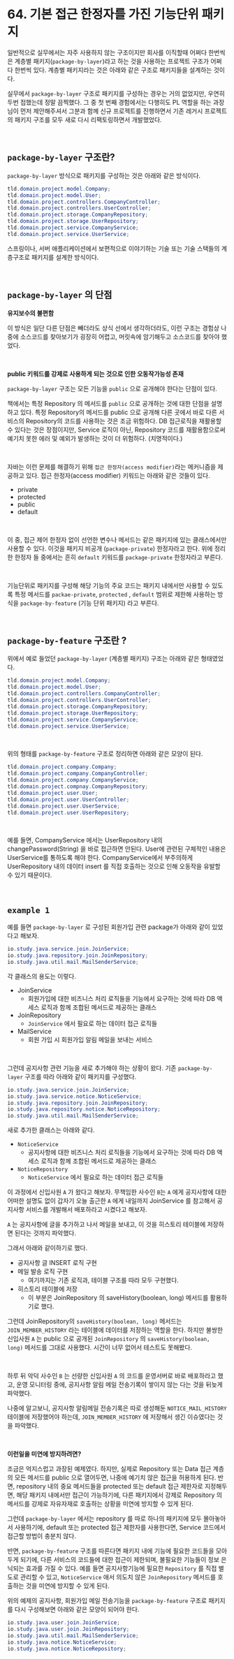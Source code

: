 # 64. 기본 접근 한정자를 가진 기능단위 패키지

일반적으로 실무에서는 자주 사용하지 않는 구조이지만 회사를 이직할때 어쩌다 한번씩은 계층별 패키지(`package-by-layer`)라고 하는 것을 사용하는 프로젝트 구조가 어쩌다 한번씩 있다. 계층별 패키지라는 것은 아래와 같은 구조로 패키지들을 설계하는 것이다.<br>

실무에서 `package-by-layer` 구조로 패키지를 구성하는 경우는 거의 없었지만, 우연히 두번 접했는데 정말 끔찍했다. 그 중 첫 번째 경험에서는 다행히도 PL 역할을 하는 과장님이 먼저 제안해주셔서 그분과 함께 신규 프로젝트를 진행하면서 기존 레거시 프로젝트의 패키지 구조를 모두 새로 다시 리팩토링하면서 개발했었다.<br>

<br>

## `package-by-layer` 구조란?

`package-by-layer` 방식으로 패키지를 구성하는 것은 아래와 같은 방식이다.

```java
tld.domain.project.model.Company;
tld.domain.project.model.User;
tld.domain.project.controllers.CompanyController;
tld.domain.project.controllers.UserController;
tld.domain.project.storage.CompanyRepository;
tld.domain.project.storage.UserRepository;
tld.domain.project.service.CompanyService;
tld.domain.project.service.UserService;
```

스프링이나, 서버 애플리케이션에서 보편적으로 이야기하는 기술 또는 기술 스택들의 계층구조로 패키지를 설계한 방식이다.<br>

<br>

## `package-by-layer` 의 단점

**유지보수의 불편함**<br>

이 방식은 일단 다른 단점은 빼더라도 상식 선에서 생각하더라도, 이런 구조는 경험상 나중에 소스코드를 찾아보기가 굉장히 어렵고, 머릿속에 암기해두고 소스코드를 찾아야 했었다.<br>

<br>

**public 키워드를 강제로 사용하게 되는 것으로 인한 오동작가능성 존재**<br>

`package-by-layer` 구조는 모든 기능을 `public` 으로 공개해야 한다는 단점이 있다. <br>

책에서는 특정 Repository 의 메서드를 `public` 으로 공개하는 것에 대한 단점을 설명하고 있다. 특정 Repository의 메서드를 public 으로 공개해 다른 곳에서 바로 다른 서비스의 Repository의 코드를 사용하는 것은 조금 위험하다. DB 접근로직을 재활용할 수 있다는 것은 장점이지만, Service 로직이 아닌, Repository 코드를 재활용함으로써 예기치 못한 에러 및 예외가 발생하는 것이 더 위험하다. (치명적이다.)<br>

<br>

자바는 이런 문제를 해결하기 위해 `접근 한정자(access modifier)`라는 메커니즘을 제공하고 있다. 접근 한정자(access modifier) 키워드는 아래와 같은 것들이 있다.

- private
- protected
- public
- default

<br>

이 중, 접근 제어 한정자 없이 선언한 변수나 메서드는 같은 패키지에 있는 클래스에서만 사용할 수 있다. 이것을 패키지 비공개 (`package-private`) 한정자라고 한다. 위에 정리한 한정자 들 중에서는 흔히 `default` 키워드를 `package-private` 한정자라고 부른다.<br>

<br>

기능단위로 패키지를 구성해 해당 기능의 주요 코드는 패키지 내에서만 사용할 수 있도록 특정 메서드를 `packae-private`, `protected` , `default` 범위로 제한해 사용하는 방식을 `package-by-feature` (기능 단위 패키지) 라고 부른다.<br>

<br>

## `package-by-feature` 구조란 ?

위에서 예로 들었던 `package-by-layer` (계층별 패키지) 구조는 아래와 같은 형태였었다.

```java
tld.domain.project.model.Company;
tld.domain.project.model.User;
tld.domain.project.controllers.CompanyController;
tld.domain.project.controllers.UserController;
tld.domain.project.storage.CompanyRepository;
tld.domain.project.storage.UserRepository;
tld.domain.project.service.CompanyService;
tld.domain.project.service.UserService;
```

<br>

위의 형태를 `package-by-feature` 구조로 정리하면 아래와 같은 모양이 된다.

```java
tld.domain.project.company.Company;
tld.domain.project.company.CompanyController;
tld.domain.project.company.CompanyService;
tld.domain.project.compnay.CompanyRepository;
tld.domain.project.user.User;
tld.domain.project.user.UserController;
tld.domain.project.user.UserService;
tld.domain.project.user.UserRepository;
```

<br>

예를 들면, CompanyService 에서는 UserRepository 내의 changePassword(String) 을 바로 접근하면 안된다. User에 관련된 구체적인 내용은 UserService를 통하도록 해야 한다. CompanyService에서 부주의하게 UserRepository 내의 데이터 insert 를 직접 호출하는 것으로 인해 오동작을 유발할 수 있기 때문이다.<br>

<br>

## `example 1`

예를 들면 `package-by-layer` 로 구성된 회원가입 관련 package가 아래와 같이 있었다고 해보자.

```java
io.study.java.service.join.JoinService;
io.study.java.repository.join.JoinRepository;
io.study.java.util.mail.MailSenderService;
```

각 클래스의 용도는 이렇다.

- JoinService
  - 회원가입에 대한 비즈니스 처리 로직들을 기능에서 요구하는 것에 따라 DB 액세스 로직과 함께 조합된 메서드로 제공하는 클래스
- JoinRepository
  - `JoinService` 에서 필요로 하는 데이터 접근 로직들 
- MailService 
  - 회원 가입 시 회원가입 알림 메일을 보내는 서비스

<br>

그런데 공지사항 관련 기능을 새로 추가해야 하는 상황이 왔다. 기존 `package-by-layer` 구조를 따라 아래와 같이 패키지를 구성했다.<br>

```java
io.study.java.service.join.JoinService;
io.study.java.service.notice.NoticeService;
io.study.java.repository.join.JoinRepository;
io.study.java.repository.notice.NoticeRepository;
io.study.java.util.mail.MailSenderService;
```

새로 추가한 클래스는 아래와 같다.

- `NoticeService`
  - 공지사항에 대한 비즈니스 처리 로직들을 기능에서 요구하는 것에 따라 DB 액세스 로직과 함께 조합된 메서드로 제공하는 클래스
- `NoticeRepository`
  - `NoticeService` 에서 필요로 하는 데이터 접근 로직들

이 과정에서 신입사원 `A` 가 왔다고 해보자. 무책임한 사수인 `B`는 `A` 에게 공지사항에 대한 어떠한 설명도 없이 갑자기 오늘 출근한 `A` 에게 내일까지 JoinService 를 참고해서 공지사항 서비스를 개발해서 배포하라고 시켰다고 해보자.<br>

`A` 는 공지사항에 글을 추가하고 나서 메일을 보내고, 이 것을 히스토리 테이블에 저장하면 된다는 것까지 파악했다.<br>

그래서 아래와 같이하기로 했다.<br>

- 공지사항 글 INSERT 로직 구현
- 메일 발송 로직 구현
  - 여기까지는 기존 로직과, 테이블 구조를 따라 모두 구현했다.
- 히스토리 테이블에 저장
  - 이 부분은 JoinRepository 의 saveHistory(boolean, long) 메서드를 활용하기로 했다.

그런데 JoinRepository의 `saveHistory(boolean, long)` 메서드는 `JOIN_MEMBER_HISTORY` 라는 테이블에 데이터를 저장하는 역할을 한다. 하지만 불쌍한 신입사원 `A` 는 public 으로 공개된 `JoinRepository` 의 `saveHistory(boolean, long)` 메서드를 그대로 사용했다. 시간이 너무 없어서 테스트도 못해봤다.<br>

<br>

하루 뒤 악덕 사수인 `B` 는 선량한 신입사원 `A` 의 코드를 운영서버로 바로 배포하라고 했고, 운영 모니터링 중에, 공지사항 알림 메일 전송기록이 쌓이지 않는 다는 것을 뒤늦게 파악했다.<br>

나중에 알고보니, 공지사항 알림메일 전송기록은 따로 생성해둔 `NOTICE_MAIL_HISTORY` 테이블에 저장했어야 하는데, `JOIN_MEMBER_HISTORY` 에 저장해서 생긴 이슈였다는 것을 파악했다.<br>

<br>

**이런일을 미연에 방지하려면?**<br>

조금은 억지스럽고 과장된 예제였다. 하지만, 실제로 Repository 또는 Data 접근 계층의 모든 메서드를 public 으로 열어두면, 나중에 예기치 않은 접근을 허용하게 된다. 반면, repository 내의 중요 메서드들을 protected 또는 default 접근 제한자로 지정해두면, 해당 패키지 내에서만 접근이 가능하기에, 다른 패키지에서 강제로 Repository 의 메서드를 강제로 자유자재로 호출하는 상황을 미연에 방지할 수 있게 된다.<br>

그런데 `package-by-layer` 에서는 repository 를 따로 하나의 패키지에 모두 몰아놓아서 사용하기에, default 또는 protected 접근 제한자를 사용한다면, Service 코드에서 접근할 방법이 충분치 않다.<br>

반면, `package-by-feature` 구조를 따른다면 패키지 내에 기능에 필요한 코드들을 모아두게 되기에, 다른 서비스의 코드들에 대한 접근이 제한되며, 불필요한 기능들이 정보 은닉되는 효과를 가질 수 있다. 예를 들면 공지사항기능에 필요한 `Repository` 를 직접 별도로 관리할 수 있고, `NoticeService` 애서 의도치 않은 `JoinRepository` 메서드를 호출하는 것을 미연에 방지할 수 있게 된다.<br>

위의 예제의 공지사항, 회원가입 메일 전송기능을 `package-by-feature` 구조로 패키지를 다시 구성해보면 아래와 같은 모양이 되어야 한다.

```java
io.study.java.user.join.JoinService;
io.study.java.user.join.JoinRepository;
io.study.java.util.mail.MailSenderService;
io.study.java.notice.NoticeService;
io.study.java.notice.NoticeRepository;
```

<br>



